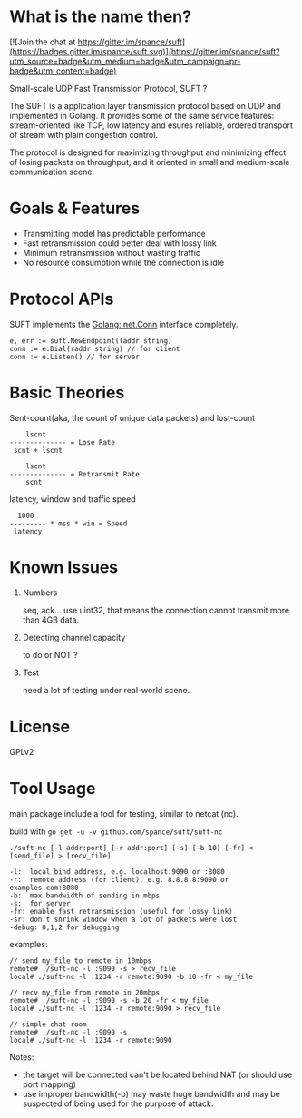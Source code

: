 # What is the name then?

[![Join the chat at https://gitter.im/spance/suft](https://badges.gitter.im/spance/suft.svg)](https://gitter.im/spance/suft?utm_source=badge&utm_medium=badge&utm_campaign=pr-badge&utm_content=badge)

Small-scale UDP Fast Transmission Protocol, SUFT ?

The SUFT is a application layer transmission protocol based on UDP and implemented in Golang. It provides some of the same service features: stream-oriented like TCP, low latency and esures reliable, ordered transport of stream with plain congestion control.

The protocol is designed for maximizing throughput and minimizing effect of losing packets on throughput, and it oriented in small and medium-scale communication scene.

# Goals & Features

- Transmitting model has predictable performance
- Fast retransmission could better deal with lossy link
- Minimum retransmission without wasting traffic
- No resource consumption while the connection is idle

# Protocol APIs

SUFT implements the [Golang: net.Conn](https://golang.org/pkg/net/#Conn) interface completely.

```
e, err := suft.NewEndpoint(laddr string)
conn := e.Dial(raddr string) // for client
conn := e.Listen() // for server
```

# Basic Theories

Sent-count(aka, the count of unique data packets) and lost-count

```
    lscnt
-------------- = Lose Rate
 scnt + lscnt

    lscnt
-------------- = Retransmit Rate
    scnt
```

latency, window and traffic speed

```
  1000
--------- * mss * win = Speed
 latency
```

# Known Issues

1. Numbers

   seq, ack... use uint32, that means the connection cannot transmit more than 4GB data.

2. Detecting channel capacity

   to do or NOT ?

3. Test

   need a lot of testing under real-world scene.

# License

GPLv2

# Tool Usage

main package include a tool for testing, similar to netcat (nc).

build with `go get -u -v github.com/spance/suft/suft-nc`

```
./suft-nc [-l addr:port] [-r addr:port] [-s] [-b 10] [-fr] < [send_file] > [recv_file]

-l:  local bind address, e.g. localhost:9090 or :8080
-r:  remote address (for client), e.g. 8.8.8.8:9090 or examples.com:8080
-b:  max bandwidth of sending in mbps
-s:  for server
-fr: enable fast retransmission (useful for lossy link)
-sr: don't shrink window when a lot of packets were lost
-debug: 0,1,2 for debugging
```

examples:

```
// send my_file to remote in 10mbps
remote# ./suft-nc -l :9090 -s > recv_file
local# ./suft-nc -l :1234 -r remote:9090 -b 10 -fr < my_file
```

```
// recv my_file from remote in 20mbps
remote# ./suft-nc -l :9090 -s -b 20 -fr < my_file
local# ./suft-nc -l :1234 -r remote:9090 > recv_file
```

```
// simple chat room
remote# ./suft-nc -l :9090 -s
local# ./suft-nc -l :1234 -r remote:9090
```

Notes:

- the target will be connected can't be located behind NAT (or should use port mapping)
- use improper bandwidth(-b) may waste huge bandwidth and may be suspected of being used for the purpose of attack.
